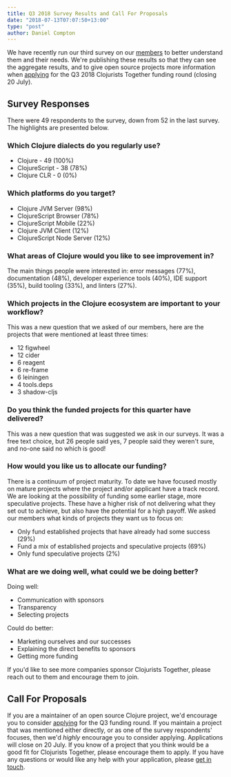 ```yaml
---
title: Q3 2018 Survey Results and Call For Proposals
date: "2018-07-13T07:07:50+13:00"
type: "post"
author: Daniel Compton
---
```


We have recently run our third survey on our [members](/members/) to better understand them and their needs. We're publishing these results so that they can see the aggregate results, and to give open source projects more information when [applying](/open-source/) for the Q3 2018 Clojurists Together funding round (closing 20 July).

## Survey Responses

There were 49 respondents to the survey, down from 52 in the last survey. The highlights are presented below.

### Which Clojure dialects do you regularly use?

- Clojure - 49 (100%)
- ClojureScript - 38 (78%)
- Clojure CLR - 0 (0%)

### Which platforms do you target?

- Clojure JVM Server (98%)
- ClojureScript Browser (78%)
- ClojureScript Mobile (22%)
- Clojure JVM Client (12%)
- ClojureScript Node Server (12%)

### What areas of Clojure would you like to see improvement in?

The main things people were interested in: error messages (77%), documentation (48%), developer experience tools (40%), IDE support (35%), build tooling (33%), and linters (27%).

### Which projects in the Clojure ecosystem are important to your workflow?

<!-- pbpaste | tr ',' '\n' | tr [A-Z] [a-z] | awk '{$1=$1};1' | sort  | uniq -c | sort -r -->

This was a new question that we asked of our members, here are the projects that were mentioned at least three times:

- 12 figwheel
- 12 cider
- 6 reagent
- 6 re-frame
- 6 leiningen
- 4 tools.deps
- 3 shadow-cljs

### Do you think the funded projects for this quarter have delivered?

This was a new question that was suggested we ask in our surveys. It was a free text choice, but 26 people said yes, 7 people said they weren't sure, and no-one said no which is good!

### How would you like us to allocate our funding?

There is a continuum of project maturity. To date we have focused mostly on mature projects where the project and/or applicant have a track record. We are looking at the possibility of funding some earlier stage, more speculative projects. These have a higher risk of not delivering what they set out to achieve, but also have the potential for a high payoff. We asked our members what kinds of projects they want us to focus on:

- Only fund established projects that have already had some success (29%)
- Fund a mix of established projects and speculative projects (69%)
- Only fund speculative projects (2%)

### What are we doing well, what could we be doing better?

Doing well:

- Communication with sponsors
- Transparency
- Selecting projects

Could do better:

- Marketing ourselves and our successes
- Explaining the direct benefits to sponsors
- Getting more funding

If you'd like to see more companies sponsor Clojurists Together, please reach out to them and encourage them to join.

## Call For Proposals

If you are a maintainer of an open source Clojure project, we'd encourage you to consider [applying](/open-source/) for the Q3 funding round. If you maintain a project that was mentioned either directly, or as one of the survey respondents' focuses, then we'd _highly_ encourage you to consider applying. Applications will close on 20 July. If you know of a project that you think would be a good fit for Clojurists Together, please encourage them to apply. If you have any questions or would like any help with your application, please [get in touch](/contact).
